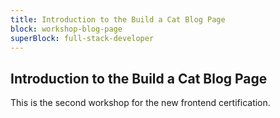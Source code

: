 ```yaml
---
title: Introduction to the Build a Cat Blog Page
block: workshop-blog-page
superBlock: full-stack-developer
---
```


## Introduction to the Build a Cat Blog Page

This is the second workshop for the new frontend certification.

